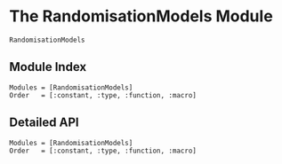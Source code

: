 # The RandomisationModels Module

 ```@docs
 RandomisationModels
 ```

## Module Index

```@index
Modules = [RandomisationModels]
Order   = [:constant, :type, :function, :macro]
```
## Detailed API

```@autodocs
Modules = [RandomisationModels]
Order   = [:constant, :type, :function, :macro]
```